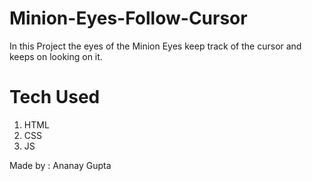 # Minion-Eyes-Follow-Cursor

In this Project the eyes of the Minion Eyes keep track of the cursor and keeps on looking on it.

# Tech Used

1. HTML
2. CSS
3. JS

Made by : Ananay Gupta

